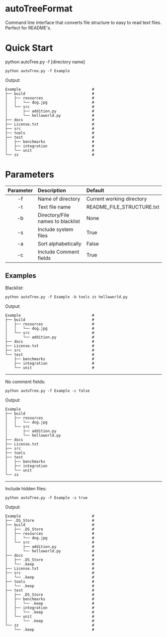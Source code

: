 # autoTreeFormat
Command line interface that converts file structure to easy to read text files. Perfect for README's. 

# Quick Start
python autoTree.py -f [directory name]
```
python autoTree.py -f Example
```
 
Output:
```
Example                                #
├── build                              #
│   ├── resources                      #
│   │   └── dog.jpg                    #
│   └── src                            #
│       ├── addition.py                #
│       └── helloworld.py              #
├── docs                               #
├── License.txt                        #
├── src                                #
├── tools                              #
├── test                               #
│   ├── benchmarks                     #
│   ├── integration                    #
│   └── unit                           #
└── zz                                 #
```

# Parameters
| Parameter    | Description                            | Default                     |
| :---------:  |:-------------                          | :-----                      |
| -f           | Name of directory                      | Current working directory   |
| -t           | Text file name                         | README_FILE_STRUCTURE.txt   |
| -b           | Directory/File names to blacklist      | None                        |
| -s           | Include system files                   | True                        |
| -a           | Sort alphabetically                    | False                       |
| -c           | Include Comment fields                 | True                        |

## Examples
Blacklist:
```
python autoTree.py -f Example -b tools zz helloworld.py
```

Output:
```
Example                                #
├── build                              #
│   ├── resources                      #
│   │   └── dog.jpg                    #
│   └── src                            #
│       └── addition.py                #
├── docs                               #
├── License.txt                        #
├── src                                #
└── test                               #
    ├── benchmarks                     #
    ├── integration                    #
    └── unit                           #
```

***
No comment fields:
```
python autoTree.py -f Example -c false
```

Output:
```
Example
├── build
│   ├── resources
│   │   └── dog.jpg
│   └── src
│       ├── addition.py
│       └── helloworld.py
├── docs
├── License.txt
├── src
├── tools
├── test
│   ├── benchmarks
│   ├── integration
│   └── unit
└── zz
```

***
Include hidden files:
```
python autoTree.py -f Example -s true
```

Output:
```
Example                                #
├── .DS_Store                          #
├── build                              #
│   ├── .DS_Store                      #
│   ├── resources                      #
│   │   └── dog.jpg                    #
│   └── src                            #
│       ├── addition.py                #
│       └── helloworld.py              #
├── docs                               #
│   ├── .DS_Store                      #
│   └── .keep                          #
├── License.txt                        #
├── src                                #
│   └── .keep                          #
├── tools                              #
│   └── .keep                          #
├── test                               #
│   ├── .DS_Store                      #
│   ├── benchmarks                     #
│   │   └── .keep                      #
│   ├── integration                    #
│   │   └── .keep                      #
│   └── unit                           #
│       └── .keep                      #
└── zz                                 #
    └── .keep                          #

```
